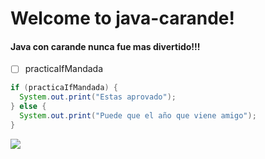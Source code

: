 # Welcome to java-carande!

#### Java con carande nunca fue mas divertido!!!

- [ ] practicaIfMandada

```java
if (practicaIfMandada) {
  System.out.print("Estas aprovado");
} else {
  System.out.print("Puede que el año que viene amigo");
}
```

![](http://i.imgur.com/FcHRnQE.jpg)
